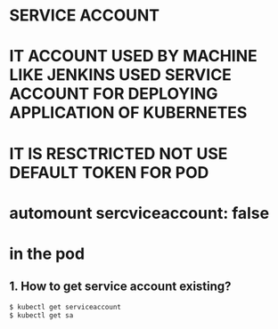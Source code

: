 # SERVICE ACCOUNT 
# IT ACCOUNT USED BY MACHINE LIKE JENKINS USED SERVICE ACCOUNT FOR DEPLOYING APPLICATION OF KUBERNETES
# IT IS RESCTRICTED NOT USE DEFAULT TOKEN FOR POD
# automount sercviceaccount: false
# in the pod
## 1. How to get service account existing?
```bash
$ kubectl get serviceaccount
$ kubectl get sa
```